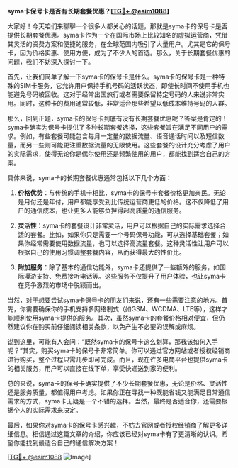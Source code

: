 **syma卡保号卡是否有长期套餐优惠？[[TG💪+ @esim1088](https://t.me/s/esim1088)]**

大家好！今天咱们来聊聊一个很多人都关心的话题，那就是syma卡的保号卡是否提供长期套餐优惠。syma卡作为一个在国际市场上比较知名的虚拟运营商，凭借其灵活的资费方案和便捷的服务，在全球范围内吸引了大量用户。尤其是它的保号卡，因为价格实惠、使用方便，成为了不少人的首选。那么，关于长期套餐优惠的问题，我们不妨深入探讨一下。

首先，让我们简单了解一下syma卡的保号卡是什么。syma卡的保号卡是一种特殊的SIM卡服务，它允许用户保持手机号码的活跃状态，即使长时间不使用手机也能避免号码被回收。这对于经常出国旅行或者需要保留特定号码的人来说非常实用。同时，这种卡的费用通常较低，非常适合那些希望以低成本维持号码的人群。

那么，回到正题，syma卡的保号卡到底有没有长期套餐优惠呢？答案是肯定的！syma卡确实为保号卡提供了多种长期套餐选择，这些套餐旨在满足不同用户的需求。例如，有些套餐可能包含每月一定量的数据流量、语音通话时间以及短信数量，而另一些则可能更注重数据流量的无限使用。这些套餐的设计充分考虑了用户的实际需求，使得无论你是偶尔使用还是频繁使用的用户，都能找到适合自己的方案。

具体来说，syma卡的长期套餐优惠通常包括以下几个方面：

1. **价格优势**：与传统的手机卡相比，syma卡的保号卡套餐价格更加亲民。无论是月付还是年付，用户都能享受到比传统运营商更低的价格。这不仅降低了用户的通信成本，也让更多人能够负担得起高质量的通信服务。

2. **灵活性**：syma卡的套餐设计非常灵活，用户可以根据自己的实际需求选择合适的套餐。比如，如果你只是需要一个号码保号功能，可以选择基础套餐；如果你经常需要使用数据流量，也可以选择高流量套餐。这种灵活性让用户可以根据自己的使用习惯调整套餐内容，从而获得最大的性价比。

3. **附加服务**：除了基本的通信功能外，syma卡还提供了一些额外的服务，如国际漫游支持、免费接听电话等。这些服务不仅提升了用户体验，也让syma卡在竞争激烈的市场中脱颖而出。

当然，对于想要尝试syma卡保号卡的朋友们来说，还有一些需要注意的地方。首先，你需要确保你的手机支持多网络制式（如GSM、WCDMA、LTE等），这样才能顺利使用syma卡提供的服务。其次，虽然syma卡的套餐价格相对便宜，但仍然建议你在购买前仔细阅读相关条款，以免产生不必要的误解或麻烦。

说到这里，可能有人会问：“既然syma卡的保号卡这么划算，那我该如何入手呢？”其实，购买syma卡的保号卡非常简单。你可以通过官方网站或者授权经销商进行购买，整个过程只需几步即可完成。而且，现在许多电商平台也提供syma卡的相关服务，用户可以直接在线下单，享受快递送到家的便利。

总的来说，syma卡的保号卡确实提供了不少长期套餐优惠，无论是价格、灵活性还是服务质量，都值得用户考虑。如果你正在寻找一种既能省钱又能满足日常通信需求的方式，syma卡无疑是一个不错的选择。当然，最终是否适合你，还需要根据个人的实际需求来决定。

最后，如果你对syma卡的保号卡感兴趣，不妨去官网或者授权经销商了解更多详细信息。相信通过这篇文章的介绍，你应该已经对syma卡有了更清晰的认识。希望你能找到最适合自己的通信解决方案！

[[TG💪+ @esim1088](https://t.me/s/esim1088) ![Image](https://i.postimg.cc/4NQfJmqS/Snipaste-2025-05-13-00-14-12.png)]